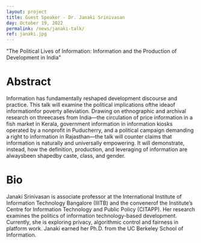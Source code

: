 ```yaml
---
layout: project
title: Guest Speaker - Dr. Janaki Srinivasan
day: October 19, 2022
permalink: /news/janaki-talk/
ref: janaki.jpg
---
```

"The Political Lives of Information: Information and the Production of Development in India"

# Abstract
Information has fundamentally reshaped development discourse and practice. This talk will examine the political implications ofthe ideaof informationfor poverty alleviation. Drawing on ethnographic and archival research on threecases from India—the circulation of price information in a fish market in Kerala, government information in information kiosks operated by a nonprofit in Puducherry, and a political campaign demanding a right to information in Rajasthan—the talk will counter claims that information is naturally and universally empowering. It will demonstrate, instead, how the definition, production, and leveraging of information are alwaysbeen shapedby caste, class, and gender. <br>

# Bio
Janaki Srinivasan is associate professor at the International Institute of Information Technology Bangalore (IIITB) and the convenerof the Institute’s Centre for Information Technology and Public Policy (CITAPP). Her research examines the politics of information technology-based development. Currently, she is exploring privacy, algorithmic control and fairness in platform work. Janaki earned her Ph.D. from the UC Berkeley School of Information.